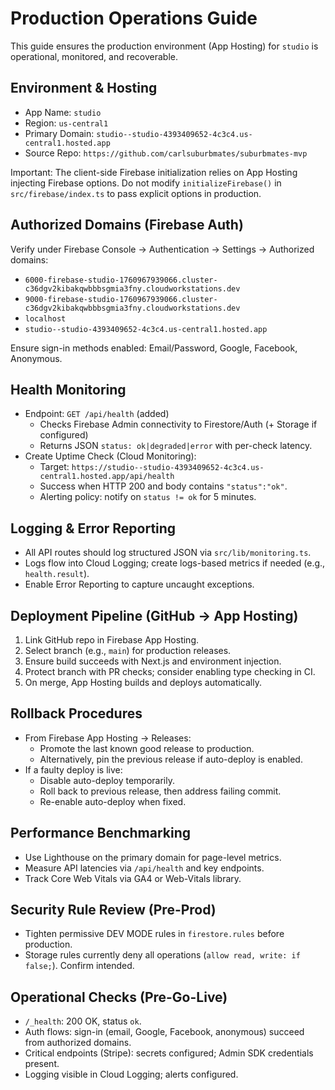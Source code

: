 # Production Operations Guide

This guide ensures the production environment (App Hosting) for `studio` is operational, monitored, and recoverable.

## Environment & Hosting
- App Name: `studio`
- Region: `us-central1`
- Primary Domain: `studio--studio-4393409652-4c3c4.us-central1.hosted.app`
- Source Repo: `https://github.com/carlsuburbmates/suburbmates-mvp`

Important: The client-side Firebase initialization relies on App Hosting injecting Firebase options. Do not modify `initializeFirebase()` in `src/firebase/index.ts` to pass explicit options in production.

## Authorized Domains (Firebase Auth)
Verify under Firebase Console → Authentication → Settings → Authorized domains:
- `6000-firebase-studio-1760967939066.cluster-c36dgv2kibakqwbbbsgmia3fny.cloudworkstations.dev`
- `9000-firebase-studio-1760967939066.cluster-c36dgv2kibakqwbbbsgmia3fny.cloudworkstations.dev`
- `localhost`
- `studio--studio-4393409652-4c3c4.us-central1.hosted.app`

Ensure sign-in methods enabled: Email/Password, Google, Facebook, Anonymous.

## Health Monitoring
- Endpoint: `GET /api/health` (added)
  - Checks Firebase Admin connectivity to Firestore/Auth (+ Storage if configured)
  - Returns JSON `status: ok|degraded|error` with per-check latency.
- Create Uptime Check (Cloud Monitoring):
  - Target: `https://studio--studio-4393409652-4c3c4.us-central1.hosted.app/api/health`
  - Success when HTTP 200 and body contains `"status":"ok"`.
  - Alerting policy: notify on `status != ok` for 5 minutes.

## Logging & Error Reporting
- All API routes should log structured JSON via `src/lib/monitoring.ts`.
- Logs flow into Cloud Logging; create logs-based metrics if needed (e.g., `health.result`).
- Enable Error Reporting to capture uncaught exceptions.

## Deployment Pipeline (GitHub → App Hosting)
1. Link GitHub repo in Firebase App Hosting.
2. Select branch (e.g., `main`) for production releases.
3. Ensure build succeeds with Next.js and environment injection.
4. Protect branch with PR checks; consider enabling type checking in CI.
5. On merge, App Hosting builds and deploys automatically.

## Rollback Procedures
- From Firebase App Hosting → Releases:
  - Promote the last known good release to production.
  - Alternatively, pin the previous release if auto-deploy is enabled.
- If a faulty deploy is live:
  - Disable auto-deploy temporarily.
  - Roll back to previous release, then address failing commit.
  - Re-enable auto-deploy when fixed.

## Performance Benchmarking
- Use Lighthouse on the primary domain for page-level metrics.
- Measure API latencies via `/api/health` and key endpoints.
- Track Core Web Vitals via GA4 or Web-Vitals library.

## Security Rule Review (Pre-Prod)
- Tighten permissive DEV MODE rules in `firestore.rules` before production.
- Storage rules currently deny all operations (`allow read, write: if false;`). Confirm intended.

## Operational Checks (Pre-Go-Live)
- `/_health`: 200 OK, status `ok`.
- Auth flows: sign-in (email, Google, Facebook, anonymous) succeed from authorized domains.
- Critical endpoints (Stripe): secrets configured; Admin SDK credentials present.
- Logging visible in Cloud Logging; alerts configured.